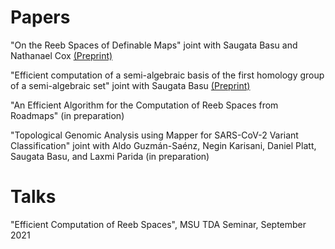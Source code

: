 # Papers

"On the Reeb Spaces of Definable Maps" joint with Saugata Basu and Nathanael Cox [(Preprint)](https://arxiv.org/pdf/1804.00605.pdf)

"Efficient computation of a semi-algebraic basis of the first homology group of a semi-algebraic set" joint with Saugata Basu [(Preprint)](https://arxiv.org/pdf/2107.08947.pdf)

"An Efficient Algorithm for the Computation of Reeb Spaces from Roadmaps" (in preparation)

"Topological Genomic Analysis using Mapper for
SARS-CoV-2 Variant Classification" joint with Aldo Guzmán-Saénz, Negin Karisani, Daniel Platt, Saugata Basu, and Laxmi Parida (in preparation)

# Talks

"Efficient Computation of Reeb Spaces", MSU TDA Seminar, September 2021
